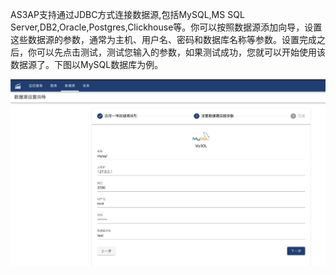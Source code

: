 AS3AP支持通过JDBC方式连接数据源,包括MySQL,MS SQL Server,DB2,Oracle,Postgres,Clickhouse等。你可以按照数据源添加向导，设置这些数据源的参数，通常为主机、用户名、密码和数据库名称等参数。设置完成之后，你可以先点击测试，测试您输入的参数，如果测试成功，您就可以开始使用该数据源了。下图以MySQL数据库为例。

![Create MySQL](mysql.jpg)
